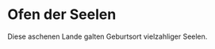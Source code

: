 # Ofen der Seelen

Diese aschenen Lande galten Geburtsort vielzahliger Seelen.

<!--
<table>
<tr><td>Name und Beschreibung</td><td width="300">Portrait</td></tr>
<tr><td><h4>Alcuin</h4> Gott der Seelen.</td><td><img src="alcuin.png" alt="" /></td></tr>
</table>
-->